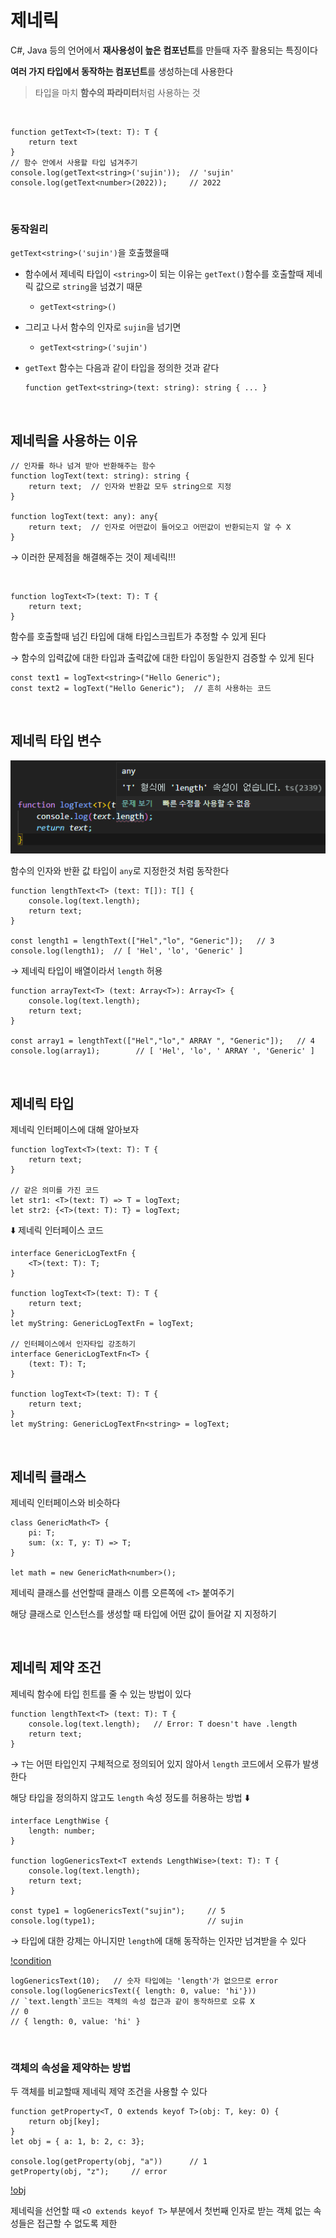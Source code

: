# 제네릭

C#, Java 등의 언어에서 **재사용성이 높은 컴포넌트**를 만들때 자주 활용되는 특징이다

**여러 가지 타입에서 동작하는 컴포넌트**를 생성하는데 사용한다

> 타입을 마치 **함수의 파라미터**처럼 사용하는 것
> 

<br>

```tsx
function getText<T>(text: T): T {
    return text
}
// 함수 안에서 사용할 타입 넘겨주기
console.log(getText<string>('sujin'));  // 'sujin'
console.log(getText<number>(2022));     // 2022
```

<br>


### 동작원리

`getText<string>('sujin')`을 호출했을때 

- 함수에서 제네릭 타입이 `<string>`이 되는 이유는 `getText()`함수를 호출할때 제네릭 값으로 `string`을 넘겼기 때문
    - `getText<string>()`
- 그리고 나서 함수의 인자로 `sujin`을 넘기면
    - `getText<string>('sujin')`
- `getText` 함수는 다음과 같이 타입을 정의한 것과 같다
    
    ```tsx
    function getText<string>(text: string): string { ... }
    ```
    

<br>

## 제네릭을 사용하는 이유

```tsx
// 인자를 하나 넘겨 받아 반환해주는 함수
function logText(text: string): string {
	return text;  // 인자와 반환값 모두 string으로 지정
}

function logText(text: any): any{
	return text;  // 인자로 어떤값이 들어오고 어떤값이 반환되는지 알 수 X
}
```

→ 이러한 문제점을 해결해주는 것이 제네릭!!!

<br>

```tsx
function logText<T>(text: T): T {
	return text;
}
```

함수를 호출할때 넘긴 타입에 대해 타입스크립트가 추정할 수 있게 된다

→ 함수의 입력값에 대한 타입과 출력값에 대한 타입이 동일한지 검증할 수 있게 된다

```tsx
const text1 = logText<string>("Hello Generic");
const text2 = logText("Hello Generic");  // 흔히 사용하는 코드
```

<br>

## 제네릭 타입 변수

![type](./img/generic%20type.png)

함수의 인자와 반환 값 타입이 `any`로 지정한것 처럼 동작한다

```tsx
function lengthText<T> (text: T[]): T[] {
    console.log(text.length);
    return text;
}

const length1 = lengthText(["Hel","lo", "Generic"]);   // 3
console.log(length1);  // [ 'Hel', 'lo', 'Generic' ]
```

→ 제네릭 타입이 배열이라서 `length` 허용

```tsx
function arrayText<T> (text: Array<T>): Array<T> {
    console.log(text.length);
    return text;
}

const array1 = lengthText(["Hel","lo"," ARRAY ", "Generic"]);   // 4
console.log(array1);        // [ 'Hel', 'lo', ' ARRAY ', 'Generic' ]
```

<br>

## 제네릭 타입

제네릭 인터페이스에 대해 알아보자

```tsx
function logText<T>(text: T): T {
	return text;
}

// 같은 의미를 가진 코드
let str1: <T>(text: T) => T = logText;
let str2: {<T>(text: T): T} = logText;
```

⬇️ 제네릭 인터페이스 코드

```tsx
interface GenericLogTextFn {
	<T>(text: T): T;
}

function logText<T>(text: T): T {
	return text;
}
let myString: GenericLogTextFn = logText;   

// 인터페이스에서 인자타입 강조하기
interface GenericLogTextFn<T> {
	(text: T): T;
}

function logText<T>(text: T): T {
	return text;
}
let myString: GenericLogTextFn<string> = logText;   
```

<br>

## 제네릭 클래스

제네릭 인터페이스와 비슷하다

```tsx
class GenericMath<T> {
	pi: T;
	sum: (x: T, y: T) => T;
}

let math = new GenericMath<number>();
```

제네릭 클래스를 선언할때 클래스 이름 오른쪽에 `<T>` 붙여주기

해당 클래스로 인스턴스를 생성할 때 타입에 어떤 값이 들어갈 지 지정하기

<br>

## 제네릭 제약 조건

제네릭 함수에 타입 힌트를 줄 수 있는 방법이 있다

```tsx
function lengthText<T> (text: T): T {
    console.log(text.length);   // Error: T doesn't have .length
    return text;
}
```

→ `T`는 어떤 타입인지 구체적으로 정의되어 있지 않아서 `length` 코드에서 오류가 발생한다

해당 타입을 정의하지 않고도 `length` 속성 정도를 허용하는 방법 ⬇️

```tsx
interface LengthWise {
	length: number;
}

function logGenericsText<T extends LengthWise>(text: T): T {
	console.log(text.length);
	return text;
}

const type1 = logGenericsText("sujin");     // 5
console.log(type1);                         // sujin
```

→ 타입에 대한 강제는 아니지만 `length`에 대해 동작하는 인자만 넘겨받을 수 있다

[!condition](./img/condition.png)

```tsx
logGenericsText(10);   // 숫자 타입에는 'length'가 없으므로 error
console.log(logGenericsText({ length: 0, value: 'hi'}))
// `text.length`코드는 객체의 속성 접근과 같이 동작하므로 오류 X
// 0    
// { length: 0, value: 'hi' }
```

<br>

### 객체의 속성을 제약하는 방법

두 객체를 비교할때 제네릭 제약 조건을 사용할 수 있다

```tsx
function getProperty<T, O extends keyof T>(obj: T, key: O) {
    return obj[key];
}
let obj = { a: 1, b: 2, c: 3};

console.log(getProperty(obj, "a"))      // 1
getProperty(obj, "z");     // error
```

[!obj](./img/obj.png)

제네릭을 선언할 때 `<O extends keyof T>` 부분에서 첫번째 인자로 받는 객체 없는 속성들은 접근할 수 없도록 제한
